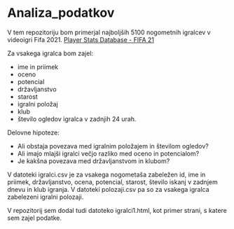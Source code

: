 # Analiza_podatkov
V tem repozitoriju bom primerjal najboljših 5100 nogometnih igralcev v videoigri Fifa 2021.
[Player Stats Database - FIFA 21](https://www.fifaindex.com/players/?gender=male&order=desc)

Za vsakega igralca bom zajel:
* ime in priimek
* oceno
* potencial
* državljanstvo
* starost
* igralni položaj
* klub
* število ogledov igralca v zadnjih 24 urah.

Delovne hipoteze:
* Ali obstaja povezava med igralnim položajem in številom ogledov?
* Ali imajo mlajši igralci večjo razliko med oceno in potencialom?
* Je kakšna povezava med državljanstvom in klubom?

V datoteki igralci.csv je za vsakega nogometaša zabeležen id, ime in priimek, državljanstvo, ocena, potencial, starost, število iskanj v zadnjem dnevu in klub igranja. V datoteki polozaji.csv pa so za vsakega igralca zabelezeni igralni polozaji.

V repozitorij sem dodal tudi datoteko igralci1.html, kot primer strani, s katere sem zajel podatke.